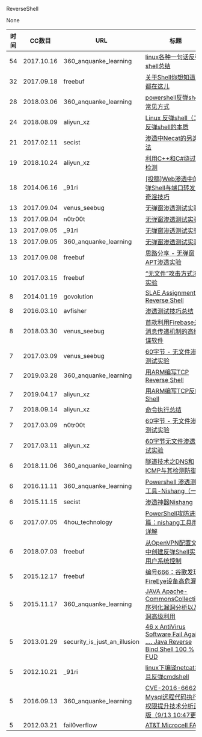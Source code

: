 ReverseShell

None

| 时间 | CC数目 | URL | 标题 |
| ---- | ----- | --- | --- |
| 54 | 2017.10.16 | 360_anquanke_learning | [linux各种一句话反弹shell总结](https://www.anquanke.com/post/id/87017/) |
| 32 | 2017.09.18 | freebuf | [关于Shell你想知道的都在这儿](http://www.freebuf.com/articles/system/147768.html) |
| 28 | 2018.03.06 | 360_anquanke_learning | [powershell反弹shell常见方式](https://www.anquanke.com/post/id/99793/) |
| 24 | 2018.08.09 | aliyun_xz | [Linux 反弹shell（二）反弹shell的本质](https://xz.aliyun.com/t/2549) |
| 21 | 2017.02.11 | secist | [渗透中Necat的另类用法](http://www.secist.com/archives/2540.html) |
| 19 | 2018.10.24 | aliyun_xz | [利用C++和C#绕过AV检测](https://xz.aliyun.com/t/3008) |
| 18 | 2014.06.16 | _91ri | [[投稿]Web渗透中的反弹Shell与端口转发的奇淫技巧](http://www.91ri.org/9367.html) |
| 13 | 2017.09.04 | venus_seebug | [无弹窗渗透测试实验](https://paper.seebug.org/381/) |
| 13 | 2017.09.04 | n0tr00t | [无弹窗渗透测试实验](https://n0tr00t.com/2017/09/04/no-popups-pentesting.html) |
| 13 | 2017.09.05 | _91ri | [无弹窗渗透测试实验](http://www.91ri.org/17275.html) |
| 13 | 2017.09.05 | 360_anquanke_learning | [无弹窗渗透测试实验](https://www.anquanke.com/post/id/86766/) |
| 13 | 2017.09.08 | freebuf | [思路分享 - 无弹窗APT渗透实验](http://www.freebuf.com/articles/network/146650.html) |
| 10 | 2017.03.15 | freebuf | [“无文件”攻击方式渗透实验](http://www.freebuf.com/articles/system/129228.html) |
| 8 | 2014.01.19 | govolution | [SLAE Assignment 2: Reverse Shell](https://govolution.wordpress.com/2014/01/19/slae-assignment-2-reverse-shell/) |
| 8 | 2016.03.10 | avfisher | [渗透测试技巧总结](http://avfisher.win/archives/455) |
| 8 | 2018.03.30 | venus_seebug | [首款利用Firebase云消息传递机制的高级间谍软件](https://paper.seebug.org/554/) |
| 7 | 2017.03.09 | venus_seebug | [60字节 - 无文件渗透测试实验](https://paper.seebug.org/243/) |
| 7 | 2019.03.28 | 360_anquanke_learning | [用ARM编写TCP Reverse Shell](https://www.anquanke.com/post/id/175470/) |
| 7 | 2019.04.17 | aliyun_xz | [用ARM编写TCP反向Shell](https://xz.aliyun.com/t/4824) |
| 7 | 2018.09.14 | aliyun_xz | [命令执行总结](https://xz.aliyun.com/t/2741) |
| 7 | 2017.03.09 | n0tr00t | [60字节 - 无文件渗透测试实验](https://n0tr00t.com/2017/03/09/penetration-test-without-file.html) |
| 7 | 2017.03.11 | aliyun_xz | [60字节无文件渗透测试实验](https://xz.aliyun.com/t/236) |
| 6 | 2018.11.06 | 360_anquanke_learning | [隧道技术之DNS和ICMP与其检测防御](https://www.anquanke.com/post/id/163240/) |
| 6 | 2016.11.11 | 360_anquanke_learning | [Powershell 渗透测试工具-Nishang（一）](https://www.anquanke.com/post/id/84896/) |
| 6 | 2015.11.15 | secist | [渗透神器Nishang](http://www.secist.com/archives/2128.html) |
| 6 | 2017.07.05 | 4hou_technology | [PowerShell攻防进阶篇：nishang工具用法详解](http://www.4hou.com/technology/5962.html) |
| 6 | 2018.07.03 | freebuf | [从OpenVPN配置文件中创建反弹Shell实现用户系统控制](http://www.freebuf.com/articles/terminal/175862.html) |
| 5 | 2015.12.17 | freebuf | [编号666：谷歌发现FireEye设备高危漏洞](http://www.freebuf.com/vuls/89828.html) |
| 5 | 2015.11.17 | 360_anquanke_learning | [JAVA Apache-CommonsCollections 序列化漏洞分析以及漏洞高级利用](https://www.anquanke.com/post/id/82934/) |
| 5 | 2013.01.29 | security_is_just_an_illusion | [46 x AntiVirus Software Fail Again …. Java Reverse Bind Shell 100 % FUD](http://security-is-just-an-illusion.blogspot.com/2013/01/46-x-antivirus-software-fail-again-java.html) |
| 5 | 2012.10.21 | _91ri | [linux下编译netcat并且反弹cmdshell](http://www.91ri.org/4458.html) |
| 5 | 2016.09.13 | 360_anquanke_learning | [CVE-2016-6662：Mysql远程代码执行/权限提升技术分析正式版（9/13 10:47更新）](https://www.anquanke.com/post/id/84557/) |
| 5 | 2012.03.21 | fail0verflow | [AT&T Microcell FAIL](https://fail0verflow.com/blog/2012/microcell-fail/) |
